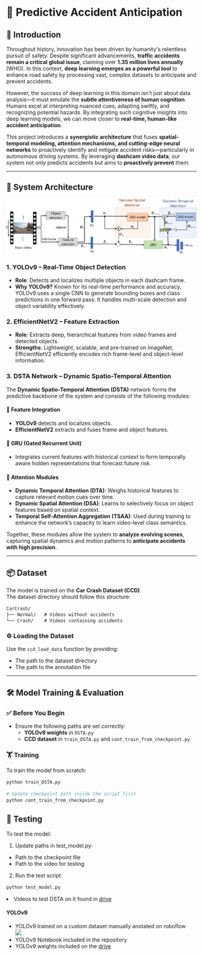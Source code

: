 # 🚗 Predictive Accident Anticipation

## 📌 Introduction

Throughout history, innovation has been driven by humanity's relentless pursuit of safety. Despite significant advancements, **traffic accidents remain a critical global issue**, claiming over **1.35 million lives annually** (WHO). In this context, **deep learning emerges as a powerful tool** to enhance road safety by processing vast, complex datasets to anticipate and prevent accidents.

However, the success of deep learning in this domain isn't just about data analysis—it must emulate the **subtle attentiveness of human cognition**. Humans excel at interpreting nuanced cues, adapting swiftly, and recognizing potential hazards. By integrating such cognitive insights into deep learning models, we can move closer to **real-time, human-like accident anticipation**.

This project introduces a **synergistic architecture** that fuses **spatial-temporal modeling, attention mechanisms, and cutting-edge neural networks** to proactively identify and mitigate accident risks—particularly in autonomous driving systems. By leveraging **dashcam video data**, our system not only predicts accidents but aims to **proactively prevent** them.

---

## 🧠 System Architecture
![arch](image.png)

### 1. YOLOv9 – Real-Time Object Detection
- **Role**: Detects and localizes multiple objects in each dashcam frame.
- **Why YOLOv9?** Known for its real-time performance and accuracy, YOLOv9 uses a single CNN to generate bounding boxes and class predictions in one forward pass. It handles multi-scale detection and object variability effectively.

### 2. EfficientNetV2 – Feature Extraction
- **Role**: Extracts deep, hierarchical features from video frames and detected objects.
- **Strengths**: Lightweight, scalable, and pre-trained on ImageNet, EfficientNetV2 efficiently encodes rich frame-level and object-level information.

### 3. DSTA Network – Dynamic Spatio-Temporal Attention

The **Dynamic Spatio-Temporal Attention (DSTA)** network forms the predictive backbone of the system and consists of the following modules:

#### 🔄 Feature Integration
- **YOLOv9** detects and localizes objects.
- **EfficientNetV2** extracts and fuses frame and object features.

#### 🔁 GRU (Gated Recurrent Unit)
- Integrates current features with historical context to form temporally aware hidden representations that forecast future risk.

#### 🧭 Attention Modules
- **Dynamic Temporal Attention (DTA)**: Weighs historical features to capture relevant motion cues over time.
- **Dynamic Spatial Attention (DSA)**: Learns to selectively focus on object features based on spatial context.
- **Temporal Self-Attention Aggregation (TSAA)**: Used during training to enhance the network’s capacity to learn video-level class semantics.

Together, these modules allow the system to **analyze evolving scenes**, capturing spatial dynamics and motion patterns to **anticipate accidents with high precision**.

---

## 📦 Dataset

The model is trained on the **Car Crash Dataset (CCD)**.  
The dataset directory should follow this structure:
```text
CarCrash/
├── Normal/   # Videos without accidents
└── Crash/    # Videos containing accidents
```
### ⚙️ Loading the Dataset
Use the `ccd_load_data` function by providing:
- The path to the dataset directory
- The path to the annotation file

---

## 🛠️ Model Training & Evaluation

### ✅ Before You Begin
- Ensure the following paths are set correctly:
  - **YOLOv9 weights** in `DSTA.py`
  - **CCD dataset** in `train_DSTA.py` and `cont_train_from_checkpoint.py`

### 🏋️ Training
To train the model from scratch:

```bash
python train_DSTA.py
```

``` bash
# Update checkpoint path inside the script first
python cont_train_from_checkpoint.py
```

## 🎯 Testing

To test the model:
1. 	Update paths in test_model.py:
- Path to the checkpoint file
-	Path to the video for testing

2.	Run the test script:

```bash
python test_model.py
```

<li> Videos to test DSTA on it found in <a href="https://drive.google.com/drive/folders/1ILrw5lAQRBWUN7sh6hHQcgV-2mpAJIUe?usp=share_link">drive</a>
</ul>

#### YOLOv9 
<ul>
<li>YOLOv9 trained on a custom dataset manually anotated on roboflow  <br>
<a href="https://universe.roboflow.com/accident-anticipating/accident-anticipation">
    <img src="https://app.roboflow.com/images/download-dataset-badge.svg"></img>
</a>
<li> YOLOv9 Notebook included in the repository
<li> YOLOv9 weights included on the <a href="https://drive.google.com/file/d/153UJCTQEPKjp_sfvN3ygqQahHTXX60jc/view?usp=share_link">drive</a>
</ul>

